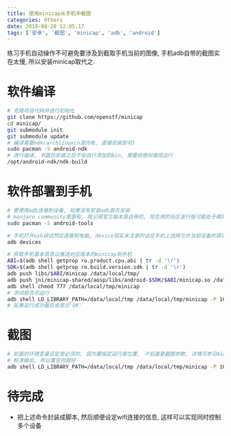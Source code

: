 ```yaml
---
title: 使用minicap从手机中截图
categories: Others
date: 2018-08-28 12:05:17
tags: ['安卓', '截图', 'minicap', 'adb', 'android']
---
```


练习手机自动操作不可避免要涉及到截取手机当前的图像, 手机adb自带的截图实在太慢, 所以安装minicap取代之.

<!-- more -->

# 软件编译

```bash
# 克隆项目代码并进行初始化
git clone https://github.com/openstf/minicap
cd minicap/
git submodule init
git submodule update
# 编译需要ndk(archlinuxcn源内有, 直接安装即可)
sudo pacman -S android-ndk
# 进行编译, 书面包安装之后不会自行添加到bin, 需要给绝对路径运行
/opt/android-ndk/ndk-build
```

# 软件部署到手机

```bash
# 要使用adb连接到设备, 如果没有安装adb首先安装
# manjaro community里面有, 我记得官方版本是自带的, 现在用的社区发行版可能处于精简考虑没有默认安装
sudo pacman -S android-tools

# 手机打开usb调试然后连接到电脑, device现实未注册的话在手机上选择允许当前设备的调试
adb devices

# 获取手机基本信息以推送对应版本的minicap到手机
ABI=$(adb shell getprop ro.product.cpu.abi | tr -d '\r')
SDK=$(adb shell getprop ro.build.version.sdk | tr -d '\r')
adb push libs/$ABI/minicap /data/local/tmp/
adb push jni/minicap-shared/aosp/libs/android-$SDK/$ABI/minicap.so /data/local/tmp/
adb shell chmod 777 /data/local/tmp/minicap
# 测试是否可运行
adb shell LD_LIBRARY_PATH=/data/local/tmp /data/local/tmp/minicap -P 1080x1920@1080x1920/0 –t
# 如果运行成功最后会显示'OK'
```

# 截图

```bash
# 前面的环境变量设定是必须的, 因为要指定运行库位置, -P后面是截图参数, 详情可参见minicap的项目网页, -s但表截图并输出到
# 标准输出, 所以重定向就好
adb shell LD_LIBRARY_PATH=/data/local/tmp /data/local/tmp/minicap -P 1080x1920@1080x1920/0 –s > /sdcard/minicap/test.jpg
```

# 待完成
- 把上述命令封装成脚本, 然后顺便设定wifi连接的信息, 这样可以实现同时控制多个设备
